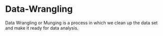 # Data-Wrangling
Data Wrangling or Munging is a process in which we clean up the data set and make it ready for data analysis.
